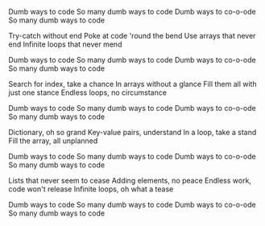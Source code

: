 Dumb ways to code
So many dumb ways to code
Dumb ways to co-o-ode
So many dumb ways to code

Try-catch without end
Poke at code 'round the bend
Use arrays that never end
Infinite loops that never mend

Dumb ways to code
So many dumb ways to code
Dumb ways to co-o-ode
So many dumb ways to code

Search for index, take a chance
In arrays without a glance
Fill them all with just one stance
Endless loops, no circumstance

Dumb ways to code
So many dumb ways to code
Dumb ways to co-o-ode
So many dumb ways to code

Dictionary, oh so grand
Key-value pairs, understand
In a loop, take a stand
Fill the array, all unplanned

Dumb ways to code
So many dumb ways to code
Dumb ways to co-o-ode
So many dumb ways to code

Lists that never seem to cease
Adding elements, no peace
Endless work, code won't release
Infinite loops, oh what a tease

Dumb ways to code
So many dumb ways to code
Dumb ways to co-o-ode
So many dumb ways to code
